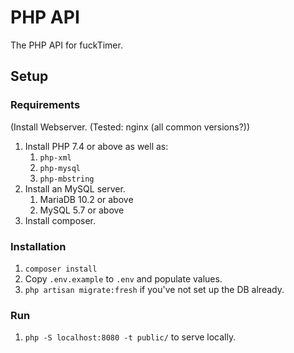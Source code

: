 # PHP API
The PHP API for fuckTimer.

## Setup

### Requirements
(Install Webserver. (Tested: nginx (all common versions?))
1. Install PHP 7.4 or above as well as:
   1. `php-xml`
   2. `php-mysql`
   3. `php-mbstring`
2. Install an MySQL server.
   1. MariaDB 10.2 or above
   2. MySQL 5.7 or above
4. Install composer.

### Installation
1. `composer install`
2. Copy `.env.example` to `.env` and populate values.
3. `php artisan migrate:fresh` if you've not set up the DB already.

### Run
1. `php -S localhost:8080 -t public/` to serve locally.
